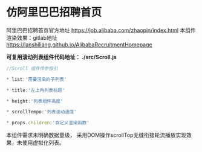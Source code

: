 # 仿阿里巴巴招聘首页

阿里巴巴招聘首页官方地址 https://job.alibaba.com/zhaopin/index.html
本组件渲染效果：gitlab地址 https://lanshiliang.github.io/AlibabaRecruitmentHomepage

**可复用滚动列表组件代码地址：  ./src/Scroll.js**  

~~~js
//Scroll 组件传参指引

* list:'需要渲染的子列表'

* title:'左上角列表标题'

* height:'列表组件高度'

* scrollTempo:'列表滚动速度'

* props.children:'自定义渲染函数'
~~~

本组件需求未明确数据量级， 采用DOM操作scrollTop无缝衔接轮流播放实现效果，未使用虚拟化列表。




